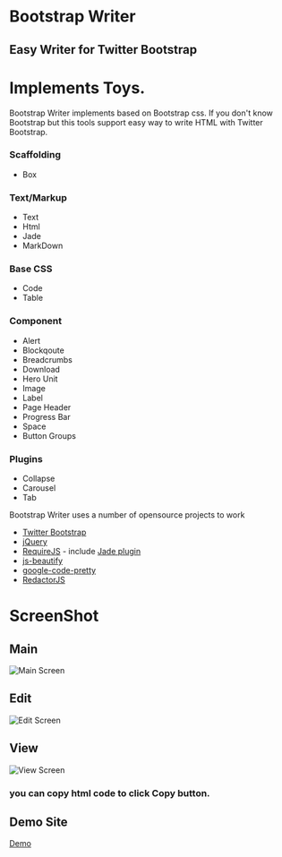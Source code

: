 # Bootstrap Writer

## Easy Writer for Twitter Bootstrap

# Implements Toys.

Bootstrap Writer implements based on Bootstrap css.
If you don't know Bootstrap but this tools support easy way to write HTML with Twitter Bootstrap.

### Scaffolding

* Box 

### Text/Markup

* Text
* Html
* Jade
* MarkDown

### Base CSS
 
* Code
* Table

### Component

* Alert
* Blockqoute
* Breadcrumbs
* Download
* Hero Unit
* Image
* Label
* Page Header
* Progress Bar
* Space
* Button Groups 

### Plugins 

* Collapse
* Carousel
* Tab

Bootstrap Writer uses a number of opensource projects to work

* [Twitter Bootstrap](http://twitter.github.com/bootstrap/)
* [jQuery](http://jquery.com/)
* [RequireJS](http://requirejs.org/) - include [Jade plugin](https://github.com/rocketlabsdev/require-jade)
* [js-beautify](http://jsbeautifier.org/)
* [google-code-pretty](https://code.google.com/p/google-code-prettify/)
* [RedactorJS](http://redactorjs.com/) 
 
# ScreenShot  

## Main 

![Main Screen](http://easylogic.github.com/bootstrap-writer/images/main.jpg)

## Edit

![Edit Screen](http://easylogic.github.com/bootstrap-writer/images/edit.JPG)

## View 

![View Screen](http://easylogic.github.com/bootstrap-writer/images/view.JPG)

### you can copy html code to click Copy button.


## Demo Site 
[Demo](http://easylogic.github.com/bootstrap-writer)


